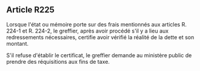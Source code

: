 Article R225
----
Lorsque l'état ou mémoire porte sur des frais mentionnés aux articles R. 224-1
et R. 224-2, le greffier, après avoir procédé s'il y a lieu aux redressements
nécessaires, certifie avoir vérifié la réalité de la dette et son montant.

S'il refuse d'établir le certificat, le greffier demande au ministère public de
prendre des réquisitions aux fins de taxe.
